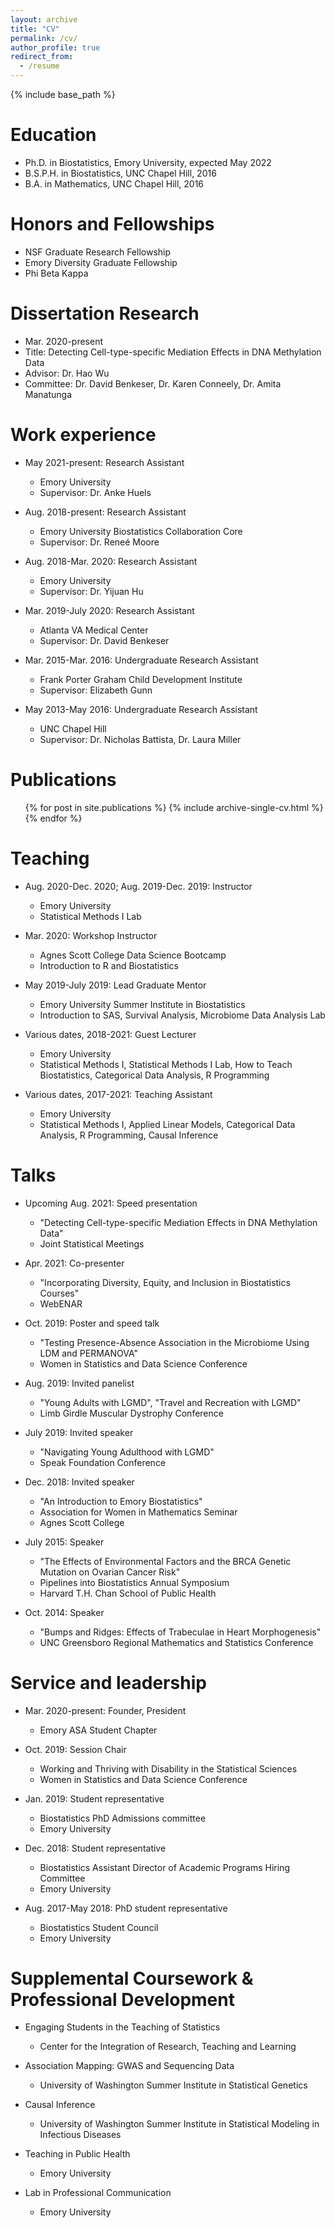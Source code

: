 ```yaml
---
layout: archive
title: "CV"
permalink: /cv/
author_profile: true
redirect_from:
  - /resume
---
```


{% include base_path %}

Education
======
* Ph.D. in Biostatistics, Emory University, expected May 2022
* B.S.P.H. in Biostatistics, UNC Chapel Hill, 2016
* B.A. in Mathematics, UNC Chapel Hill, 2016

Honors and Fellowships
======
* NSF Graduate Research Fellowship
* Emory Diversity Graduate Fellowship
* Phi Beta Kappa

Dissertation Research
=====
* Mar. 2020-present
* Title: Detecting Cell-type-specific Mediation Effects in DNA Methylation Data
* Advisor: Dr. Hao Wu
* Committee: Dr. David Benkeser, Dr. Karen Conneely, Dr. Amita Manatunga

Work experience
======
* May 2021-present: Research Assistant
  * Emory University
  * Supervisor: Dr. Anke Huels

* Aug. 2018-present: Research Assistant
  * Emory University Biostatistics Collaboration Core
  * Supervisor: Dr. Reneé Moore

* Aug. 2018-Mar. 2020: Research Assistant
  * Emory University
  * Supervisor: Dr. Yijuan Hu
 
* Mar. 2019-July 2020: Research Assistant
  * Atlanta VA Medical Center
  * Supervisor: Dr. David Benkeser
    
* Mar. 2015-Mar. 2016: Undergraduate Research Assistant
  * Frank Porter Graham Child Development Institute
  * Supervisor: Elizabeth Gunn

* May 2013-May 2016: Undergraduate Research Assistant
  * UNC Chapel Hill
  * Supervisor: Dr. Nicholas Battista, Dr. Laura Miller
  
Publications
======
  <ul>{% for post in site.publications %}
    {% include archive-single-cv.html %}
  {% endfor %}</ul>
    
Teaching
======
* Aug. 2020-Dec. 2020; Aug. 2019-Dec. 2019: Instructor
  * Emory University
  * Statistical Methods I Lab
 
* Mar. 2020: Workshop Instructor
  * Agnes Scott College Data Science Bootcamp
  * Introduction to R and Biostatistics
    
* May 2019-July 2019: Lead Graduate Mentor
  * Emory University Summer Institute in Biostatistics
  * Introduction to SAS, Survival Analysis, Microbiome Data Analysis Lab

* Various dates, 2018-2021: Guest Lecturer
  * Emory University
  * Statistical Methods I, Statistical Methods I Lab, How to Teach Biostatistics, Categorical Data Analysis, R Programming

* Various dates, 2017-2021: Teaching Assistant
  * Emory University
  * Statistical Methods I, Applied Linear Models, Categorical Data Analysis, R Programming, Causal Inference
  
Talks
======
* Upcoming Aug. 2021: Speed presentation
  * "Detecting Cell-type-specific Mediation Effects in DNA Methylation Data"
  * Joint Statistical Meetings

* Apr. 2021: Co-presenter
  * "Incorporating Diversity, Equity, and Inclusion in Biostatistics Courses"
  * WebENAR

* Oct. 2019: Poster and speed talk
  * "Testing Presence-Absence Association in the Microbiome Using LDM and PERMANOVA"
  * Women in Statistics and Data Science Conference

* Aug. 2019: Invited panelist
  * "Young Adults with LGMD", "Travel and Recreation with LGMD"
  * Limb Girdle Muscular Dystrophy Conference
    
* July 2019: Invited speaker
  * "Navigating Young Adulthood with LGMD"
  * Speak Foundation Conference
  
* Dec. 2018: Invited speaker
  * "An Introduction to Emory Biostatistics"
  * Association for Women in Mathematics Seminar
  * Agnes Scott College

* July 2015: Speaker
  * "The Effects of Environmental Factors and the BRCA Genetic Mutation on Ovarian Cancer Risk"
  * Pipelines into Biostatistics Annual Symposium
  * Harvard T.H. Chan School of Public Health
  
* Oct. 2014: Speaker
  * "Bumps and Ridges:  Effects of Trabeculae in Heart Morphogenesis"
  * UNC Greensboro Regional Mathematics and Statistics Conference

Service and leadership
======
* Mar. 2020-present: Founder, President
  * Emory ASA Student Chapter

* Oct. 2019: Session Chair
  * Working and Thriving with Disability in the Statistical Sciences
  * Women in Statistics and Data Science Conference

* Jan. 2019: Student representative
  * Biostatistics PhD Admissions committee
  * Emory University
  
* Dec. 2018: Student representative
  * Biostatistics Assistant Director of Academic Programs Hiring Committee
  * Emory University
  
* Aug. 2017-May 2018: PhD student representative
  * Biostatistics Student Council
  * Emory University

Supplemental Coursework & Professional Development
=====
* Engaging Students in the Teaching of Statistics
  * Center for the Integration of Research, Teaching and Learning

* Association Mapping: GWAS and Sequencing Data
  * University of Washington Summer Institute in Statistical Genetics

* Causal Inference
  * University of Washington Summer Institute in Statistical Modeling in Infectious Diseases

* Teaching in Public Health
  * Emory University

* Lab in Professional Communication
  * Emory University
